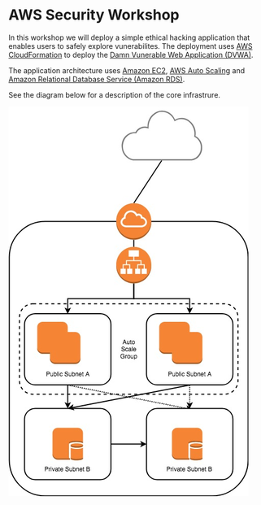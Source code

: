 # AWS Security Workshop

In this workshop we will deploy a simple ethical hacking application that enables users to safely explore vunerabilites. The deployment uses [AWS CloudFormation](https://aws.amazon.com/cloudformation/) to deploy the [Damn Vunerable Web Application (DVWA)](http://www.dvwa.co.uk/).

The application architecture uses [Amazon EC2](https://aws.amazon.com/ec2/), [AWS Auto Scaling](https://aws.amazon.com/autoscaling/) and [Amazon Relational Database Service (Amazon RDS)](https://aws.amazon.com/rds/).

See the diagram below for a description of the core infrastrure.

![DVWA architecture](https://github.com/charliejllewellyn/aws-security-workshop/blob/master/images/secuirty_immersion_day.jpg)
